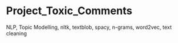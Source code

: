 # Project_Toxic_Comments
NLP, Topic Modelling, nltk, textblob, spacy, n-grams, word2vec, text cleaning
